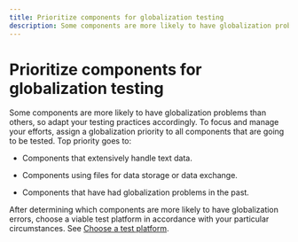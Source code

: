 ```yaml
---
title: Prioritize components for globalization testing
description: Some components are more likely to have globalization problems than others, so part of globalizing the test means adapting your testing practices accordingly.
---
```


# Prioritize components for globalization testing

Some components are more likely to have globalization problems than others, so adapt your testing practices accordingly.
To focus and manage your efforts, assign a globalization priority to all components that are going to be tested.
Top priority goes to:

* Components that extensively handle text data.

* Components using files for data storage or data exchange.

* Components that have had globalization problems in the past.

After determining which components are more likely to have globalization errors, choose a viable test platform in accordance with your particular circumstances.
See [Choose a test platform](choose-a-test-platform.md).
